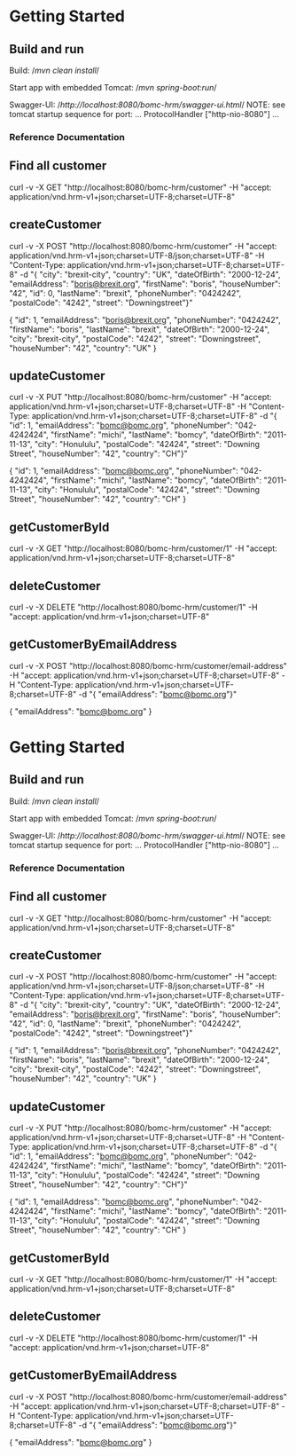 # Getting Started

## Build and run

Build: /*mvn clean install*/

Start app with embedded Tomcat: /*mvn spring-boot:run*/

Swagger-UI: /*http://localhost:8080/bomc-hrm/swagger-ui.html*/
NOTE: see tomcat startup sequence for port:
...
 ProtocolHandler ["http-nio-8080"]
...

### Reference Documentation

## Find all customer

curl -v -X GET "http://localhost:8080/bomc-hrm/customer" -H "accept: application/vnd.hrm-v1+json;charset=UTF-8;charset=UTF-8"

## createCustomer

curl -v -X POST "http://localhost:8080/bomc-hrm/customer" -H "accept: application/vnd.hrm-v1+json;charset=UTF-8/json;charset=UTF-8" -H "Content-Type: application/vnd.hrm-v1+json;charset=UTF-8;charset=UTF-8" -d "{ \"city\": \"brexit-city\", \"country\": \"UK\", \"dateOfBirth\": \"2000-12-24\", \"emailAddress\": \"boris@brexit.org\", \"firstName\": \"boris\", \"houseNumber\": \"42\", \"id\": 0, \"lastName\": \"brexit\", \"phoneNumber\": \"0424242\", \"postalCode\": \"4242\", \"street\": \"Downingstreet\"}"

{
  "id": 1,
  "emailAddress": "boris@brexit.org",
  "phoneNumber": "0424242",
  "firstName": "boris",
  "lastName": "brexit",
  "dateOfBirth": "2000-12-24",
  "city": "brexit-city",
  "postalCode": "4242",
  "street": "Downingstreet",
  "houseNumber": "42",
  "country": "UK"
}


## updateCustomer

curl -v -X PUT "http://localhost:8080/bomc-hrm/customer" -H "accept: application/vnd.hrm-v1+json;charset=UTF-8;charset=UTF-8" -H "Content-Type: application/vnd.hrm-v1+json;charset=UTF-8;charset=UTF-8" -d "{ \"id\": 1, \"emailAddress\": \"bomc@bomc.org\", \"phoneNumber\": \"042-4242424\", \"firstName\": \"michi\", \"lastName\": \"bomcy\", \"dateOfBirth\": \"2011-11-13\", \"city\": \"Honululu\", \"postalCode\": \"42424\", \"street\": \"Downing Street\", \"houseNumber\": \"42\", \"country\": \"CH\"}"

{
  "id": 1,
  "emailAddress": "bomc@bomc.org",
  "phoneNumber": "042-4242424",
  "firstName": "michi",
  "lastName": "bomcy",
  "dateOfBirth": "2011-11-13",
  "city": "Honululu",
  "postalCode": "42424",
  "street": "Downing Street",
  "houseNumber": "42",
  "country": "CH"
}


## getCustomerById

curl -v -X GET "http://localhost:8080/bomc-hrm/customer/1" -H "accept: application/vnd.hrm-v1+json;charset=UTF-8;charset=UTF-8"


## deleteCustomer

curl -v -X DELETE "http://localhost:8080/bomc-hrm/customer/1" -H "accept: application/vnd.hrm-v1+json;charset=UTF-8"


## getCustomerByEmailAddress

curl -v -X POST "http://localhost:8080/bomc-hrm/customer/email-address" -H "accept: application/vnd.hrm-v1+json;charset=UTF-8;charset=UTF-8" -H "Content-Type: application/vnd.hrm-v1+json;charset=UTF-8;charset=UTF-8" -d "{ \"emailAddress\": \"bomc@bomc.org\"}"

{
  "emailAddress": "bomc@bomc.org"
}

# Getting Started

## Build and run

Build: /*mvn clean install*/

Start app with embedded Tomcat: /*mvn spring-boot:run*/

Swagger-UI: /*http://localhost:8080/bomc-hrm/swagger-ui.html*/
NOTE: see tomcat startup sequence for port:
...
 ProtocolHandler ["http-nio-8080"]
...

### Reference Documentation

## Find all customer

curl -v -X GET "http://localhost:8080/bomc-hrm/customer" -H "accept: application/vnd.hrm-v1+json;charset=UTF-8;charset=UTF-8"

## createCustomer

curl -v -X POST "http://localhost:8080/bomc-hrm/customer" -H "accept: application/vnd.hrm-v1+json;charset=UTF-8/json;charset=UTF-8" -H "Content-Type: application/vnd.hrm-v1+json;charset=UTF-8;charset=UTF-8" -d "{ \"city\": \"brexit-city\", \"country\": \"UK\", \"dateOfBirth\": \"2000-12-24\", \"emailAddress\": \"boris@brexit.org\", \"firstName\": \"boris\", \"houseNumber\": \"42\", \"id\": 0, \"lastName\": \"brexit\", \"phoneNumber\": \"0424242\", \"postalCode\": \"4242\", \"street\": \"Downingstreet\"}"

{
  "id": 1,
  "emailAddress": "boris@brexit.org",
  "phoneNumber": "0424242",
  "firstName": "boris",
  "lastName": "brexit",
  "dateOfBirth": "2000-12-24",
  "city": "brexit-city",
  "postalCode": "4242",
  "street": "Downingstreet",
  "houseNumber": "42",
  "country": "UK"
}


## updateCustomer

curl -v -X PUT "http://localhost:8080/bomc-hrm/customer" -H "accept: application/vnd.hrm-v1+json;charset=UTF-8;charset=UTF-8" -H "Content-Type: application/vnd.hrm-v1+json;charset=UTF-8;charset=UTF-8" -d "{ \"id\": 1, \"emailAddress\": \"bomc@bomc.org\", \"phoneNumber\": \"042-4242424\", \"firstName\": \"michi\", \"lastName\": \"bomcy\", \"dateOfBirth\": \"2011-11-13\", \"city\": \"Honululu\", \"postalCode\": \"42424\", \"street\": \"Downing Street\", \"houseNumber\": \"42\", \"country\": \"CH\"}"

{
  "id": 1,
  "emailAddress": "bomc@bomc.org",
  "phoneNumber": "042-4242424",
  "firstName": "michi",
  "lastName": "bomcy",
  "dateOfBirth": "2011-11-13",
  "city": "Honululu",
  "postalCode": "42424",
  "street": "Downing Street",
  "houseNumber": "42",
  "country": "CH"
}


## getCustomerById

curl -v -X GET "http://localhost:8080/bomc-hrm/customer/1" -H "accept: application/vnd.hrm-v1+json;charset=UTF-8;charset=UTF-8"


## deleteCustomer

curl -v -X DELETE "http://localhost:8080/bomc-hrm/customer/1" -H "accept: application/vnd.hrm-v1+json;charset=UTF-8"


## getCustomerByEmailAddress

curl -v -X POST "http://localhost:8080/bomc-hrm/customer/email-address" -H "accept: application/vnd.hrm-v1+json;charset=UTF-8;charset=UTF-8" -H "Content-Type: application/vnd.hrm-v1+json;charset=UTF-8;charset=UTF-8" -d "{ \"emailAddress\": \"bomc@bomc.org\"}"

{
  "emailAddress": "bomc@bomc.org"
}
